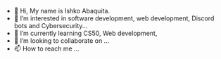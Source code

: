 - 👋 Hi, My name is Ishko Abaquita.
- 👀 I’m interested in software development, web development, Discord bots and Cybersecurity...
- 🌱 I’m currently learning CS50, Web development,
- 💞️ I’m looking to collaborate on ...
- 📫 How to reach me ...

<!---
IAbaquita/IAbaquita is a ✨ special ✨ repository because its `README.md` (this file) appears on your GitHub profile.
You can click the Preview link to take a look at your changes.
--->
